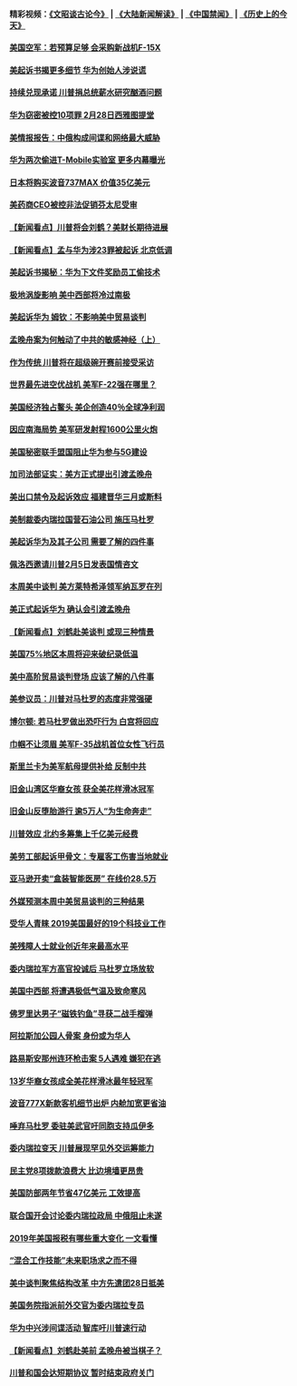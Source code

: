 #### 精彩视频：[《文昭谈古论今》](https://github.com/gfw-breaker/wenzhao) | [《大陆新闻解读》](https://github.com/gfw-breaker/ntdtv-comedy) | [《中国禁闻》](https://github.com/gfw-breaker/ntdtv-news) | [《历史上的今天》](https://github.com/gfw-breaker/today-in-history) 

#### [美国空军：若预算足够 会采购新战机F-15X](../pages/nsc412/n11012483.md?t=01301230) 

#### [美起诉书揭更多细节 华为创始人涉说谎](../pages/nsc412/n11011478.md?t=01301230) 

#### [持续兑现承诺 川普捐总统薪水研究酗酒问题](../pages/nsc412/n11011753.md?t=01301230) 

#### [华为窃密被控10项罪 2月28日西雅图提堂](../pages/nsc412/n11011664.md?t=01301230) 

#### [美情报报告：中俄构成间谍和网络最大威胁](../pages/nsc412/n11011346.md?t=01301230) 

#### [华为两次偷进T-Mobile实验室 更多内幕曝光](../pages/nsc412/n11011032.md?t=01301230) 

#### [日本将购买波音737MAX 价值35亿美元](../pages/nsc412/n11011238.md?t=01301230) 

#### [美药商CEO被控非法促销芬太尼受审](../pages/nsc412/n11011244.md?t=01301230) 

#### [【新闻看点】川普将会刘鹤？美财长期待进展](../pages/nsc412/n11011103.md?t=01301230) 

#### [【新闻看点】孟与华为涉23罪被起诉 北京低调](../pages/nsc412/n11011100.md?t=01301230) 

#### [美起诉书揭秘：华为下文件奖励员工偷技术](../pages/nsc412/n11010958.md?t=01301230) 

#### [极地涡旋影响 美中西部将冷过南极](../pages/nsc412/n11010961.md?t=01301230) 

#### [美起诉华为  姆钦：不影响美中贸易谈判](../pages/nsc412/n11010980.md?t=01301230) 

#### [孟晚舟案为何触动了中共的敏感神经（上）](../pages/nsc412/n11008466.md?t=01301230) 

#### [作为传统 川普将在超级碗开赛前接受采访](../pages/nsc412/n11010284.md?t=01301230) 

#### [世界最先进空优战机 美军F-22强在哪里？](../pages/nsc412/n11010323.md?t=01301230) 

#### [美国经济独占鳌头 美企创造40％全球净利润](../pages/nsc412/n11010092.md?t=01301230) 

#### [因应南海局势 美军研发射程1600公里火炮](../pages/nsc412/n11010046.md?t=01301230) 

#### [美国秘密联手盟国阻止华为参与5G建设](../pages/nsc412/n11008416.md?t=01301230) 

#### [加司法部证实：美方正式提出引渡孟晚舟](../pages/nsc412/n11009536.md?t=01301230) 

#### [美出口禁令及起诉效应 福建晋华三月或断料](../pages/nsc412/n11009319.md?t=01301230) 

#### [美制裁委内瑞拉国营石油公司 施压马杜罗](../pages/nsc412/n11009006.md?t=01301230) 

#### [美起诉华为及其子公司 需要了解的四件事](../pages/nsc412/n11009051.md?t=01301230) 

#### [佩洛西邀请川普2月5日发表国情咨文](../pages/nsc412/n11008732.md?t=01301230) 

#### [本周美中谈判 美方莱特希泽领军纳瓦罗在列](../pages/nsc412/n11008813.md?t=01301230) 

#### [美正式起诉华为 确认会引渡孟晚舟](../pages/nsc412/n11008885.md?t=01301230) 

#### [【新闻看点】刘鹤赴美谈判 或现三种情景](../pages/nsc412/n11008460.md?t=01301230) 

#### [美国75%地区本周将迎来破纪录低温](../pages/nsc412/n11008515.md?t=01301230) 

#### [美中高阶贸易谈判登场 应该了解的八件事](../pages/nsc412/n11008487.md?t=01301230) 

#### [美参议员：川普对马杜罗的态度非常强硬](../pages/nsc412/n11008349.md?t=01301230) 

#### [博尔顿: 若马杜罗做出恐吓行为 白宫将回应](../pages/nsc412/n11008204.md?t=01301230) 

#### [巾帼不让须眉 美军F-35战机首位女性飞行员](../pages/nsc412/n11007778.md?t=01301230) 

#### [斯里兰卡为美军航母提供补给 反制中共](../pages/nsc412/n11007567.md?t=01301230) 

#### [旧金山湾区华裔女孩 获全美花样滑冰冠军](../pages/nsc412/n11007307.md?t=01301230) 

#### [旧金山反堕胎游行 逾5万人“为生命奔走”](../pages/nsc412/n11007277.md?t=01301230) 

#### [川普效应 北约多筹集上千亿美元经费](../pages/nsc412/n11006307.md?t=01301230) 

#### [美劳工部起诉甲骨文：专雇客工伤害当地就业](../pages/nsc412/n11006396.md?t=01301230) 

#### [亚马逊开卖“盒装智能医房” 在线价28.5万](../pages/nsc412/n11006269.md?t=01301230) 

#### [外媒预测本周中美贸易谈判的三种结果](../pages/nsc412/n11006293.md?t=01301230) 

#### [受华人青睐 2019美国最好的19个科技业工作](../pages/nsc412/n10997843.md?t=01301230) 

#### [美残障人士就业创近年来最高水平](../pages/nsc412/n11006141.md?t=01301230) 

#### [委内瑞拉军方高官投诚后 马杜罗立场放软](../pages/nsc412/n11006068.md?t=01301230) 

#### [美国中西部 将遭遇极低气温及致命寒风](../pages/nsc412/n11006119.md?t=01301230) 

#### [佛罗里达男子“磁铁钓鱼”寻获二战手榴弹](../pages/nsc412/n11006024.md?t=01301230) 

#### [阿拉斯加公园人骨案 身份或为华人](../pages/nsc412/n11005907.md?t=01301230) 

#### [路易斯安那州连环枪击案 5人遇难 嫌犯在逃](../pages/nsc412/n11005912.md?t=01301230) 

#### [13岁华裔女孩成全美花样滑冰最年轻冠军](../pages/nsc412/n11004513.md?t=01301230) 

#### [波音777X新款客机细节出炉 内舱加宽更省油](../pages/nsc412/n11005089.md?t=01301230) 

#### [唾弃马杜罗 委驻美武官吁同胞支持瓜伊多](../pages/nsc412/n11004923.md?t=01301230) 

#### [委内瑞拉变天 川普展现罕见外交运筹能力](../pages/nsc412/n11004848.md?t=01301230) 

#### [民主党8项拨款浪费大 比边境墙更昂贵](../pages/nsc412/n11004806.md?t=01301230) 

#### [美国防部两年节省47亿美元 工效提高](../pages/nsc412/n11004731.md?t=01301230) 

#### [联合国开会讨论委内瑞拉政局 中俄阻止未遂](../pages/nsc412/n11004660.md?t=01301230) 

#### [2019年美国报税有哪些重大变化 一文看懂](../pages/nsc412/n11004533.md?t=01301230) 

#### [“混合工作技能”未来职场求之而不得](../pages/nsc412/n11002310.md?t=01301230) 

#### [美中谈判聚焦结构改革 中方先遣团28日抵美](../pages/nsc412/n11003280.md?t=01301230) 

#### [美国务院指派前外交官为委内瑞拉专员](../pages/nsc412/n11002915.md?t=01301230) 

#### [华为中兴涉间谍活动 智库吁川普速行动](../pages/nsc412/n11002224.md?t=01301230) 

#### [【新闻看点】刘鹤赴美前 孟晚舟被当棋子？](../pages/nsc412/n11002303.md?t=01301230) 

#### [川普和国会达短期协议 暂时结束政府关门](../pages/nsc412/n11002604.md?t=01301230) 

